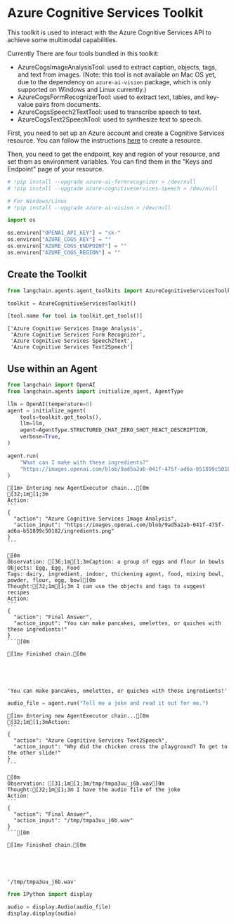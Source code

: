 # Azure Cognitive Services Toolkit

This toolkit is used to interact with the Azure Cognitive Services API to achieve some multimodal capabilities.

Currently There are four tools bundled in this toolkit:
- AzureCogsImageAnalysisTool: used to extract caption, objects, tags, and text from images. (Note: this tool is not available on Mac OS yet, due to the dependency on `azure-ai-vision` package, which is only supported on Windows and Linux currently.)
- AzureCogsFormRecognizerTool: used to extract text, tables, and key-value pairs from documents.
- AzureCogsSpeech2TextTool: used to transcribe speech to text.
- AzureCogsText2SpeechTool: used to synthesize text to speech.

First, you need to set up an Azure account and create a Cognitive Services resource. You can follow the instructions [here](https://docs.microsoft.com/en-us/azure/cognitive-services/cognitive-services-apis-create-account?tabs=multiservice%2Cwindows) to create a resource. 

Then, you need to get the endpoint, key and region of your resource, and set them as environment variables. You can find them in the "Keys and Endpoint" page of your resource.


```python
# !pip install --upgrade azure-ai-formrecognizer > /dev/null
# !pip install --upgrade azure-cognitiveservices-speech > /dev/null

# For Windows/Linux
# !pip install --upgrade azure-ai-vision > /dev/null
```


```python
import os

os.environ["OPENAI_API_KEY"] = "sk-"
os.environ["AZURE_COGS_KEY"] = ""
os.environ["AZURE_COGS_ENDPOINT"] = ""
os.environ["AZURE_COGS_REGION"] = ""
```

## Create the Toolkit


```python
from langchain.agents.agent_toolkits import AzureCognitiveServicesToolkit

toolkit = AzureCognitiveServicesToolkit()
```


```python
[tool.name for tool in toolkit.get_tools()]
```




    ['Azure Cognitive Services Image Analysis',
     'Azure Cognitive Services Form Recognizer',
     'Azure Cognitive Services Speech2Text',
     'Azure Cognitive Services Text2Speech']



## Use within an Agent


```python
from langchain import OpenAI
from langchain.agents import initialize_agent, AgentType
```


```python
llm = OpenAI(temperature=0)
agent = initialize_agent(
    tools=toolkit.get_tools(),
    llm=llm,
    agent=AgentType.STRUCTURED_CHAT_ZERO_SHOT_REACT_DESCRIPTION,
    verbose=True,
)
```


```python
agent.run(
    "What can I make with these ingredients?"
    "https://images.openai.com/blob/9ad5a2ab-041f-475f-ad6a-b51899c50182/ingredients.png"
)
```

    
    
    [1m> Entering new AgentExecutor chain...[0m
    [32;1m[1;3m
    Action:
    ```
    {
      "action": "Azure Cognitive Services Image Analysis",
      "action_input": "https://images.openai.com/blob/9ad5a2ab-041f-475f-ad6a-b51899c50182/ingredients.png"
    }
    ```
    
    [0m
    Observation: [36;1m[1;3mCaption: a group of eggs and flour in bowls
    Objects: Egg, Egg, Food
    Tags: dairy, ingredient, indoor, thickening agent, food, mixing bowl, powder, flour, egg, bowl[0m
    Thought:[32;1m[1;3m I can use the objects and tags to suggest recipes
    Action:
    ```
    {
      "action": "Final Answer",
      "action_input": "You can make pancakes, omelettes, or quiches with these ingredients!"
    }
    ```[0m
    
    [1m> Finished chain.[0m
    




    'You can make pancakes, omelettes, or quiches with these ingredients!'




```python
audio_file = agent.run("Tell me a joke and read it out for me.")
```

    
    
    [1m> Entering new AgentExecutor chain...[0m
    [32;1m[1;3mAction:
    ```
    {
      "action": "Azure Cognitive Services Text2Speech",
      "action_input": "Why did the chicken cross the playground? To get to the other slide!"
    }
    ```
    
    [0m
    Observation: [31;1m[1;3m/tmp/tmpa3uu_j6b.wav[0m
    Thought:[32;1m[1;3m I have the audio file of the joke
    Action:
    ```
    {
      "action": "Final Answer",
      "action_input": "/tmp/tmpa3uu_j6b.wav"
    }
    ```[0m
    
    [1m> Finished chain.[0m
    




    '/tmp/tmpa3uu_j6b.wav'




```python
from IPython import display

audio = display.Audio(audio_file)
display.display(audio)
```


```python

```
